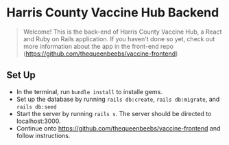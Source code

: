 # Harris County Vaccine Hub Backend
> Welcome! This is the back-end of Harris County Vaccine Hub, a React and Ruby on Rails application. If you haven't done so yet, check out more information about the app in the front-end repo (https://github.com/thequeenbeebs/vaccine-frontend)

## Set Up
* In the terminal, run `bundle install` to installe gems.
* Set up the database by running `rails db:create`, `rails db:migrate`, and `rails db:seed`
* Start the server by running `rails s`. The server should be directed to localhost:3000.
* Continue onto https://github.com/thequeenbeebs/vaccine-frontend and follow instructions.
